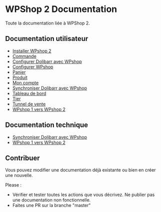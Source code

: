 # WPShop 2 Documentation

Toute la documentation liée à WPShop 2.

## Documentation utilisateur

* [Installer WPshop 2](https://github.com/Eoxia/wpshop-docs/blob/master/pages/dolibarr/install.md)
* [Commande](https://github.com/Eoxia/wpshop-docs/blob/master/pages/order.md)
* [Configurer Dolibarr avec WPshop](https://github.com/Eoxia/wpshop-docs/blob/master/pages/dolibarr-configure.md)
* [Configurer WPshop](https://github.com/Eoxia/wpshop-docs/blob/master/pages/configure.md)
* [Panier](https://github.com/Eoxia/wpshop-docs/blob/master/pages/card.md)
* [Produit](https://github.com/Eoxia/wpshop-docs/blob/master/pages/checkout.md)
* [Mon compte](https://github.com/Eoxia/wpshop-docs/blob/master/pages/my-account.md)
* [Synchroniser Dolibarr avec WPshop](https://github.com/Eoxia/wpshop-docs/blob/master/pages/dolibarr/dolibarr-sync.md)
* [Tableau de bord](https://github.com/Eoxia/wpshop-docs/blob/master/pages/dashboard.md)
* [Tier](https://github.com/Eoxia/wpshop-docs/blob/master/pages/third-party.md)
* [Tunnel de vente](https://github.com/Eoxia/wpshop-docs/blob/master/pages/checkout.md)
* [WPshop 1 vers WPshop 2](https://github.com/Eoxia/wpshop-docs/blob/master/pages/wpshop1-to-wpshop2.md)

## Documentation technique

* [Synchroniser Dolibarr avec WPshop](https://github.com/Eoxia/wpshop-docs/blob/master/pages/technique/dolibarr/dolibarr-sync.md)
* [WPshop 1 vers WPshop 2](https://github.com/Eoxia/wpshop-docs/blob/master/pages/technique/wpshop1-to-wpshop2.md)

## Contribuer

Vous pouvez modifier une documentation déjà existante ou bien en créer une nouvelle.

Please : 

* Vérifier et tester toutes les actions que vous décrivez. Ne publier pas une documentation non fonctionnelle.
* Faites une PR sur la branche "master"
